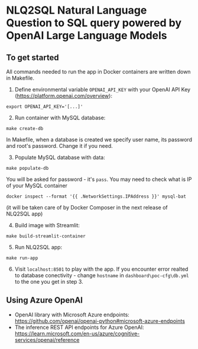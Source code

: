# NLQ2SQL Natural Language Question to SQL query powered by OpenAI Large Language Models
## To get started
All commands needed to run the app in Docker containers are written down in Makefile.

1. Define environmental variable `OPENAI_API_KEY` with your OpenAI API Key (https://platform.openai.com/overview):
```
export OPENAI_API_KEY='[...]'
```
2. Run container with MySQL database:
```
make create-db
```
In Makefile, when a database is created we specify user name, its password and root's password. Change it if you need.

3. Populate MySQL database with data:
```
make populate-db
```
You will be asked for password - it's `pass`.
You may need to check what is IP of your MySQL container
 ```
 docker inspect --format '{{ .NetworkSettings.IPAddress }}' mysql-bat
 ``` 
(it will be taken care of by Docker Composer in the next release of NLQ2SQL app)

4. Build image with Streamlit:
```
make build-streamlit-container
```
5. Run NLQ2SQL app:
```
make run-app
```
6. Visit `localhost:8501` to play with the app. 
If you encounter error realted to database conectivity - change `hostname` in `dashboard\poc-cfg\db.yml` to the one you get in step 3.

## Using Azure OpenAI
* OpenAI library with Microsoft Azure endpoints: https://github.com/openai/openai-python#microsoft-azure-endpoints 
* The inference REST API endpoints for Azure OpenAI: https://learn.microsoft.com/en-us/azure/cognitive-services/openai/reference
